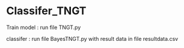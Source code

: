 # Classifer_TNGT

Train model : run file TNGT.py

classifer : run file BayesTNGT.py with result data in file resultdata.csv
